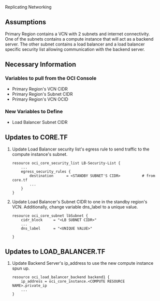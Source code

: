 Replicating Networking

## Assumptions

Primary Region contains a VCN with 2 subnets and internet connectivity. One of the subnets contains a compute instance that will act as a backend server. The other subnet contains a load balancer and a load balancer specific security list allowing communication with the backend server. 

## Necessary Information

### Variables to pull from the OCI Console
             
- Primary Region's VCN CIDR               
- Primary Region's Subnet CIDR   
- Primary Region's VCN OCID                 

### New Variables to Define

- Load Balancer Subnet CIDR 

## Updates to CORE.TF

1. Update Load Balancer security list's egress rule to send traffic to the compute instance's subnet.
    ```
    resource oci_core_security_list LB-Security-List {
        ...
        egress_security_rules {
            destination      = <STANDBY SUBNET'S CIDR>          # from core.tf
            ...
        }
    }

2. Update Load Balancer's Subnet CIDR to one in the standby region's VCN. Additionally, change variable dns_label to a unique value.
    ```
    resource oci_core_subnet lbSubnet {
        cidr_block     = "<LB SUBNET CIDR>"
        ...
        dns_label      = "<UNIQUE VALUE>"
        
    }

## Updates to LOAD_BALANCER.TF

1. Update Backend Server's ip_address to use the new compute instance spun up.
    ```
    resource oci_load_balancer_backend backend1 {
        ip_address = oci_core_instance.<COMPUTE RESOURCE NAME>.private_ip
        ...
    }
    ```
